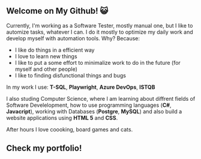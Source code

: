 ## Welcome on My Github! 😺

Currently, I'm working as a Software Tester, mostly manual one, but I like to automize tasks, whatever I can. I do it mostly to optimize my daily work and develop myself with automation tools. 
Why? Because:
- I like do things in a efficient way
- I love to learn new things
- I like to put a some effort to minimalize work to do in the future (for myself and other people)
- I like to finding disfunctional things and bugs

In my work I use: **T-SQL**, **Playwright**, **Azure DevOps**, **ISTQB**

I also studing Computer Science, where I am learning about diffrent fields of Software Develelopment, how to use programming languages (**C#**, **Javacript**), working with Databases (**Postgre**, **MySQL**) and also build a website applications using **HTML 5** and **CSS**.


After hours I love coooking, board games and cats.

## Check my portfolio!
<!--
**Shaqix/Shaqix** is a ✨ _special_ ✨ repository because its `README.md` (this file) appears on your GitHub profile.

Here are some ideas to get you started:

- 🔭 I’m currently working on ...
- 🌱 I’m currently learning ...
- 💬 Ask me about ...
- 📫 How to reach me: ...
-->
